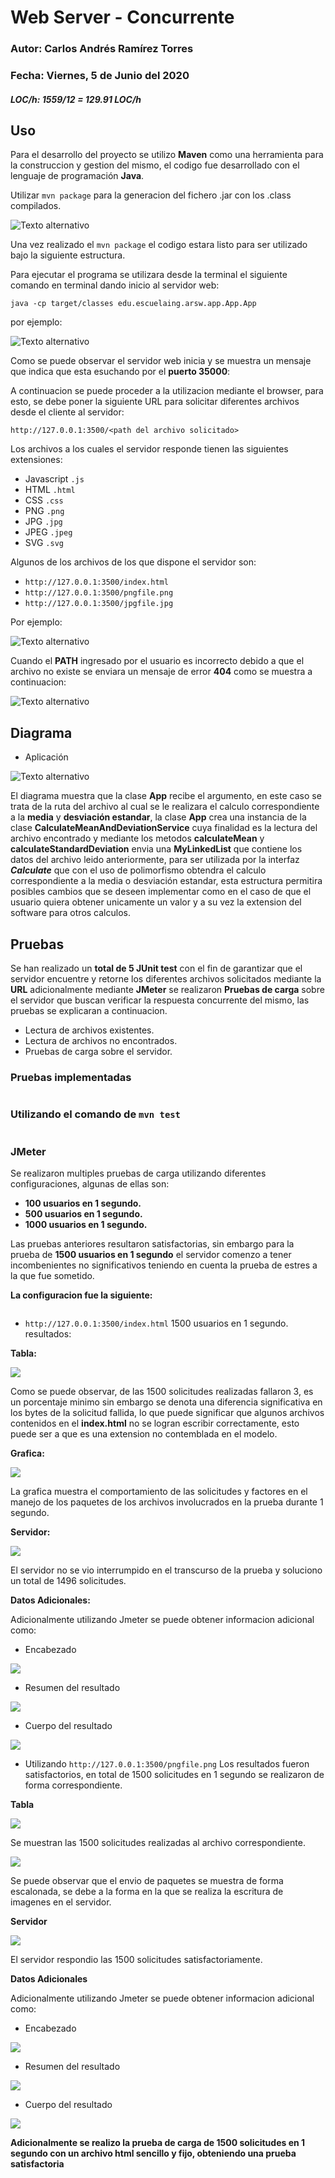 # Web Server - Concurrente 
### Autor: Carlos Andrés Ramírez Torres
### Fecha: Viernes, 5 de Junio del 2020
##### LOC/h: 1559/12 = 129.91 LOC/h

## Uso 

Para el desarrollo del proyecto se utilizo **Maven** como una herramienta para la construccion y gestion del mismo, el codigo fue desarrollado con el lenguaje de programación **Java**.

Utilizar `mvn package` para la generacion del fichero .jar con los .class compilados.

![Texto alternativo]()

Una vez realizado el `mvn package` el codigo estara listo para ser utilizado bajo la siguiente estructura.

Para ejecutar el programa se utilizara desde la terminal el siguiente comando en terminal dando inicio al servidor web:

`java -cp target/classes edu.escuelaing.arsw.app.App.App`
 
por ejemplo:

![Texto alternativo]()

Como se puede observar el servidor web inicia y se muestra un mensaje que indica que esta esuchando por el **puerto 35000**:

A continuacion se puede proceder a la utilizacion mediante el browser, para esto, se debe poner la siguiente URL para solicitar diferentes archivos desde el cliente al servidor:

`http://127.0.0.1:3500/<path del archivo solicitado>`

Los archivos a los cuales el servidor responde tienen las siguientes extensiones:

* Javascript `.js`
* HTML `.html`
* CSS `.css`
* PNG `.png`
* JPG `.jpg`
* JPEG `.jpeg`
* SVG `.svg`

Algunos de los archivos de los que dispone el servidor son:

* `http://127.0.0.1:3500/index.html`
* `http://127.0.0.1:3500/pngfile.png`
* `http://127.0.0.1:3500/jpgfile.jpg`

Por ejemplo:

![Texto alternativo]()

Cuando el **PATH** ingresado por el usuario es incorrecto debido a que el archivo no existe se enviara un mensaje de error **404** como se muestra a continuacion:

![Texto alternativo]()


## Diagrama

* Aplicación 

![Texto alternativo]()

El diagrama muestra que la clase **App** recibe el argumento, en este caso se trata de la ruta del archivo al cual se le realizara el calculo correspondiente a la **media** y **desviación estandar**, la clase **App** crea una instancia de la clase **CalculateMeanAndDeviationService** cuya finalidad es la lectura del archivo encontrado y mediante los metodos **calculateMean** y **calculateStandardDeviation** envia una **MyLinkedList** que contiene los datos del archivo leido anteriormente, para ser utilizada por la interfaz ***Calculate*** que con el uso de polimorfismo obtendra el calculo correspondiente a la media o desviación estandar, esta estructura permitira posibles cambios que se deseen implementar como en el caso de que el usuario quiera obtener unicamente un valor y a su vez la extension del software para otros calculos.

## Pruebas 

Se han realizado un **total de 5 JUnit test** con el fin de garantizar que el servidor encuentre y retorne los diferentes archivos solicitados mediante la **URL** adicionalmente mediante **JMeter** se realizaron **Pruebas de carga** sobre el servidor que buscan verificar la respuesta concurrente del mismo, las pruebas se explicaran a continuacion.

* Lectura de archivos existentes.
* Lectura de archivos no encontrados.
* Pruebas de carga sobre el servidor.

### Pruebas implementadas

![]()

### Utilizando el comando de `mvn test`

![]()

### JMeter

Se realizaron multiples pruebas de carga utilizando diferentes configuraciones, algunas de ellas son:

* **100 usuarios en 1 segundo.**
* **500 usuarios en 1 segundo.**
* **1000 usuarios en 1 segundo.**

Las pruebas anteriores resultaron satisfactorias, sin embargo para la prueba de **1500 usuarios en 1 segundo** el servidor comenzo a tener incombenientes no significativos teniendo en cuenta la prueba de estres a la que fue sometido.

**La configuracion fue la siguiente:**

![]()

* `http://127.0.0.1:3500/index.html` 1500 usuarios en 1 segundo. resultados:

**Tabla:**

![](https://github.com/CAndresRa/ARSW-CuartoLaboratorio/blob/master/imgReadme/Tablehtml.png)

Como se puede observar, de las 1500 solicitudes realizadas fallaron 3, es un porcentaje minimo sin embargo se denota una diferencia significativa en los bytes de la solicitud fallida, lo que puede significar que algunos archivos contenidos en el **index.html** no se logran escribir correctamente, esto puede ser a que es una extension no contemblada en el modelo.

**Grafica:**

![](https://github.com/CAndresRa/ARSW-CuartoLaboratorio/blob/master/imgReadme/GraficosHtml.png)

La grafica muestra el comportamiento de las solicitudes y factores en el manejo de los paquetes de los archivos involucrados en la prueba durante 1 segundo.

**Servidor:**

![](https://github.com/CAndresRa/ARSW-CuartoLaboratorio/blob/master/imgReadme/TerminalHtml.png)

El servidor no se vio interrumpido en el transcurso de la prueba y soluciono un total de 1496 solicitudes.

**Datos Adicionales:**

Adicionalmente utilizando Jmeter se puede obtener informacion adicional como:

* Encabezado

![](https://github.com/CAndresRa/ARSW-CuartoLaboratorio/blob/master/imgReadme/EncabezadoHTML.png)

* Resumen del resultado 

![](https://github.com/CAndresRa/ARSW-CuartoLaboratorio/blob/master/imgReadme/SamplerResultHtml.png)

* Cuerpo del resultado

![](https://github.com/CAndresRa/ARSW-CuartoLaboratorio/blob/master/imgReadme/ResponseDataIndexHtml.png)


* Utilizando `http://127.0.0.1:3500/pngfile.png` Los resultados fueron satisfactorios, en total de 1500 solicitudes en 1 segundo se realizaron de forma correspondiente.

**Tabla**

![](https://github.com/CAndresRa/ARSW-CuartoLaboratorio/blob/master/imgReadme/tablePng.png)

Se muestran las 1500 solicitudes realizadas al archivo correspondiente.

![](https://github.com/CAndresRa/ARSW-CuartoLaboratorio/blob/master/imgReadme/GraficaPNG.png)

Se puede observar que el envio de paquetes se muestra de forma escalonada, se debe a la forma en la que se realiza la escritura de imagenes en el servidor.

**Servidor** 

![](https://github.com/CAndresRa/ARSW-CuartoLaboratorio/blob/master/imgReadme/Terminal1500.png)

El servidor respondio las 1500 solicitudes satisfactoriamente.

**Datos Adicionales**

Adicionalmente utilizando Jmeter se puede obtener informacion adicional como:

* Encabezado

![](https://github.com/CAndresRa/ARSW-CuartoLaboratorio/blob/master/imgReadme/hEADERpNG.png)

* Resumen del resultado 

![](https://github.com/CAndresRa/ARSW-CuartoLaboratorio/blob/master/imgReadme/SampleResulPNG.png)

* Cuerpo del resultado

![](https://github.com/CAndresRa/ARSW-CuartoLaboratorio/blob/master/imgReadme/BodyPng.png)

**Adicionalmente se realizo la prueba de carga de 1500 solicitudes en 1 segundo con un archivo html sencillo y fijo, obteniendo una prueba satisfactoria**

